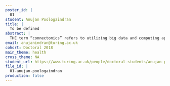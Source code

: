 ```yaml
---
poster_id: |
  01
student: Anujan Poologaindran
title: |
  To be defined
abstract: |
  THE term “connectomics” refers to utilizing big data and computing approaches to assemble and analyze connections in the human brain. A major theoretical force that motivates connectomics stems from the idea that networks are fundamental to understanding the brain’s structural and functional organization. Neurosurgery is a clinical discipline based on the premise of physically manipulating the brain's network space for therepeutic benefit. However, to date, the field of connectomicis has hardly been employed to advance clinical neurosurgery. In this study, we harness big data and multi-modal brain imaging from healthy subjects (n=650) and also n=17 neurosurgical patients repeatedly sampled over time to understand the effects of cancer, surgery, and rehabilitation on brain networks and cognition.
email: anujanindran@turing.ac.uk
cohort: Doctoral 2018
main_theme: health
cross_theme: NA
student_url: https://www.turing.ac.uk/people/doctoral-students/anujan-poologaindran
file_id: |
  01-anujan-poologaindran
production: false
---
```


